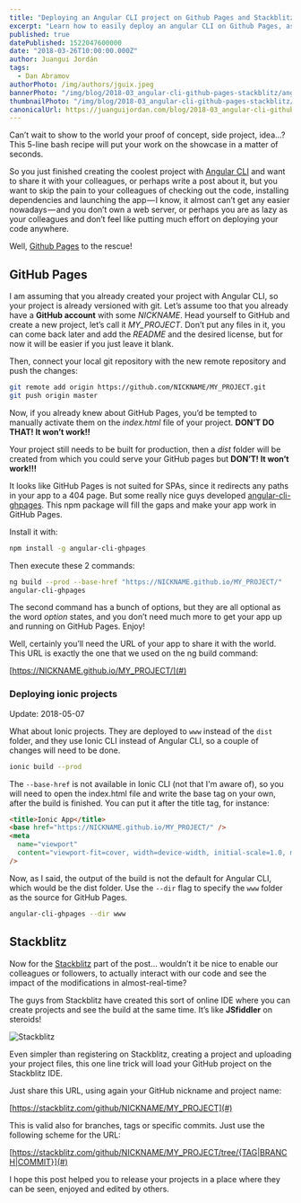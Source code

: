 ```yaml
---
title: "Deploying an Angular CLI project on Github Pages and Stackblitz"
excerpt: "Learn how to easily deploy an angular CLI on Github Pages, as well as sharing a live edit mode version with Stackblitz"
published: true
datePublished: 1522047600000
date: "2018-03-26T10:00:00.000Z"
author: Juangui Jordán
tags:
  - Dan Abramov
authorPhoto: /img/authors/jguix.jpeg
bannerPhoto: "/img/blog/2018-03_angular-cli-github-pages-stackblitz/angular-cli-github-pages-stackblitz.jpg"
thumbnailPhoto: "/img/blog/2018-03_angular-cli-github-pages-stackblitz/angular-cli-github-pages-stackblitz.jpg"
canonicalUrl: https://juanguijordan.com/blog/2018-03_angular-cli-github-pages-stackblitz
---
```


Can’t wait to show to the world your proof of concept, side project, idea…?
This 5-line bash recipe will put your work on the showcase in a matter of seconds.

So you just finished creating the coolest project with [Angular CLI](https://cli.angular.io/) and want to share it with your colleagues, or perhaps write a post about it, but you want to skip the pain to your colleagues of checking out the code, installing dependencies and launching the app — I know, it almost can’t get any easier nowadays — and you don’t own a web server, or perhaps you are as lazy as your colleagues and don’t feel like putting much effort on deploying your code anywhere.

Well, [Github Pages](https://pages.github.com/) to the rescue!

## GitHub Pages

I am assuming that you already created your project with Angular CLI, so your project is already versioned with git.
Let’s assume too that you already have a **GitHub account** with some _NICKNAME_.
Head yourself to GitHub and create a new project, let’s call it _MY_PROJECT_.
Don’t put any files in it, you can come back later and add the _README_ and the desired license,
but for now it will be easier if you just leave it blank.

Then, connect your local git repository with the new remote repository and push the changes:

```bash
git remote add origin https://github.com/NICKNAME/MY_PROJECT.git
git push origin master
```

Now, if you already knew about GitHub Pages, you’d be tempted to manually activate them on the _index.html_ file of your project.
**DON’T DO THAT! It won’t work!!**

Your project still needs to be built for production,
then a _dist_ folder will be created from which you could serve your GitHub pages but **DON’T! It won’t work!!!**

It looks like GitHub Pages is not suited for SPAs, since it redirects any paths in your app to a 404 page.
But some really nice guys developed [angular-cli-ghpages](https://www.npmjs.com/package/angular-cli-ghpages).
This npm package will fill the gaps and make your app work in GitHub Pages.

Install it with:

```bash
npm install -g angular-cli-ghpages
```

Then execute these 2 commands:

```bash
ng build --prod --base-href "https://NICKNAME.github.io/MY_PROJECT/"
angular-cli-ghpages
```

The second command has a bunch of options, but they are all optional as the word _option_ states,
and you don’t need much more to get your app up and running on GitHub Pages. Enjoy!

Well, certainly you’ll need the URL of your app to share it with the world.
This URL is exactly the one that we used on the ng build command:

[https://NICKNAME.github.io/MY_PROJECT/](#)

### Deploying ionic projects

Update: 2018-05-07

What about Ionic projects.
They are deployed to `www` instead of the `dist` folder, and they use Ionic CLI instead of Angular CLI,
so a couple of changes will need to be done.

```bash
ionic build --prod
```

The `--base-href` is not available in Ionic CLI (not that I'm aware of),
so you will need to open the index.html file and write the base tag on your own, after the build is finished.
You can put it after the title tag, for instance:

```html
<title>Ionic App</title>
<base href="https://NICKNAME.github.io/MY_PROJECT/" />
<meta
  name="viewport"
  content="viewport-fit=cover, width=device-width, initial-scale=1.0, minimum-scale=1.0, maximum-scale=1.0, user-scalable=no"
/>
```

Now, as I said, the output of the build is not the default for Angular CLI, which would be the dist folder.
Use the `--dir` flag to specify the `www` folder as the source for GitHub Pages.

```bash
angular-cli-ghpages --dir www
```

## Stackblitz

Now for the [Stackblitz](https://stackblitz.com/) part of the post… wouldn’t it be nice to enable our colleagues or followers, to actually interact with our code and see the impact of the modifications in almost-real-time?

The guys from Stackblitz have created this sort of online IDE where you can create projects and see the build at the same time.
It’s like **JSfiddler** on steroids!

![Stackblitz](/img/blog/2018-03_angular-cli-github-pages-stackblitz/stackblitz.png)

Even simpler than registering on Stackblitz, creating a project and uploading your project files,
this one line trick will load your GitHub project on the Stackblitz IDE.

Just share this URL, using again your GitHub nickname and project name:

[https://stackblitz.com/github/NICKNAME/MY_PROJECT](#)

This is valid also for branches, tags or specific commits. Just use the following scheme for the URL:

[https://stackblitz.com/github/NICKNAME/MY_PROJECT/tree/{TAG|BRANCH|COMMIT}](#)

I hope this post helped you to release your projects in a place where they can be seen, enjoyed and edited by others.
